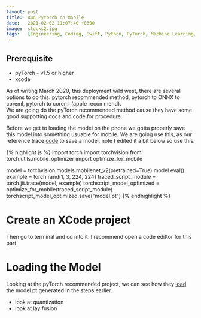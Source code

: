 ```yaml
---
layout: post
title:  Run Pytorch on Mobile
date:   2021-02-02 11:07:40 +0300
image:  stocks2.jpg
tags:   [Engineering, Coding, Swift, Python, PyTorch, Machine Learning, CoreML]
---
```

## Prerequisite
* pyTorch - v1.5 or higher
* xcode



As of writing March 2020, this deployment wild west, there are several options to do this. pytorch recommended method, pytorch to ONNX to coreml, pytorch to coreml (apple recommend).   
We are going do the pyTorch recommended method cause they have some good supporting docs and code for procedure. 

Before we get to loading the model on the phone we gotta properly save this model into something usuable for mobile.  We are going use this, as our reference trace  [code](https://github.com/pytorch/ios-demo-app/blob/master/HelloWorld/trace_model.py) to save a model, note I edited it a bit below so use this.

{% highlight js %}
import torch
import torchvision
from torch.utils.mobile_optimizer import optimize_for_mobile

model = torchvision.models.mobilenet_v2(pretrained=True)
model.eval()
example = torch.rand(1, 3, 224, 224)
traced_script_module = torch.jit.trace(model, example)
torchscript_model_optimized = optimize_for_mobile(traced_script_module)
torchscript_model_optimized.save("model.pt")
{% endhighlight %}

# Create an XCode project
Then go to terminal and cd into it. I recommend open a code edittor for this part.
 
 # Loading the Model
 Looking at the pyTorch recommended project, we can see how they [load](https://github.com/pytorch/ios-demo-app/blob/master/HelloWorld/HelloWorld/HelloWorld/ViewController.swift) the model.pt generated in the steps earlier.  

 - look at quantization
 - look at lay fusion

 
 
 

